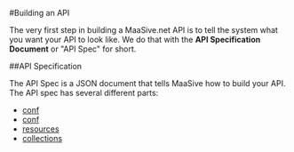 #Building an API

The very first step in building a MaaSive.net API is to tell the system what you want your API to look like. We do that with the **API Specification Document** or "API Spec" for short.

##API Specification

The API Spec is a JSON document that tells MaaSive how to build your API. The API spec has several different parts:

- [conf](#/docs/specification/conf.md)
- [conf](#/docs/specification/admins.md)
- [resources](#/docs/specification/resources.md)
- [collections](#/docs/specification/collections.md)
